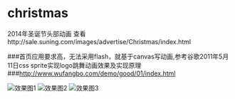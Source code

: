 # christmas
2014年圣诞节头部动画 查看http://sale.suning.com/images/advertise/Christmas/index.html

###首页应用要求高，无法采用flash，就基于canvas写动画,参考谷歌2011年5月11日css sprite实现logo跳舞动画效果及实现原理  
###http://www.wufangbo.com/demo/good/01/index.html

![效果图1](https://github.com/weiqingting/christmas/blob/master/image/1.png)
![效果图2](https://github.com/weiqingting/christmas/blob/master/image/2.png)
![效果图3](https://github.com/weiqingting/christmas/blob/master/image/3.png)

